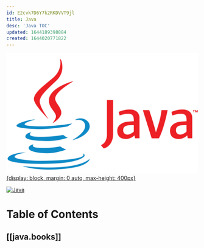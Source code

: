```yaml
---
id: E2cvk7D6Y7k2RKDVVT9jl
title: Java
desc: 'Java TOC'
updated: 1644189398884
created: 1644020771822
---
```


[![java](/assets/images/Java_logo.png){display: block, margin: 0 auto, max-height: 400px}](https://www.java.com/en/)

[![Java](https://img.shields.io/badge/Docs-java-%23ED8B00.svg?style=flat&logo=java&logoColor=white)](https://dev.java/learn/getting-started-with-java/)

# Table of Contents

## [[java.books]]
